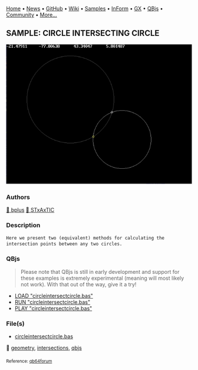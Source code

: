 [Home](https://qb64.com) • [News](../../news.md) • [GitHub](https://github.com/QB64Official/qb64) • [Wiki](https://github.com/QB64Official/qb64/wiki) • [Samples](../../samples.md) • [InForm](../../inform.md) • [GX](../../gx.md) • [QBjs](../../qbjs.md) • [Community](../../community.md) • [More...](../../more.md)

## SAMPLE: CIRCLE INTERSECTING CIRCLE

![circleintersectcircle.png](img/circleintersectcircle.png)

### Authors

[🐝 bplus](../bplus.md) [🐝 STxAxTIC](../stxaxtic.md) 

### Description

```text
Here we present two (equivalent) methods for calculating the intersection points between any two circles.
```

### QBjs

> Please note that QBjs is still in early development and support for these examples is extremely experimental (meaning will most likely not work). With that out of the way, give it a try!

* [LOAD "circleintersectcircle.bas"](https://qbjs.org/index.html?src=https://qb64.com/samples/circle-intersecting-circle/src/circleintersectcircle.bas)
* [RUN "circleintersectcircle.bas"](https://qbjs.org/index.html?mode=auto&src=https://qb64.com/samples/circle-intersecting-circle/src/circleintersectcircle.bas)
* [PLAY "circleintersectcircle.bas"](https://qbjs.org/index.html?mode=play&src=https://qb64.com/samples/circle-intersecting-circle/src/circleintersectcircle.bas)

### File(s)

* [circleintersectcircle.bas](src/circleintersectcircle.bas)

🔗 [geometry](../geometry.md), [intersections](../intersections.md), [qbjs](../qbjs.md)


<sub>Reference: [qb64forum](https://qb64forum.alephc.xyz/index.php?topic=2299.0) </sub>
